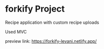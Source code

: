 # forkify Project

Recipe application with custom recipe uploads

Used MVC 

preview link: https://forkify-levani.netlify.app/
